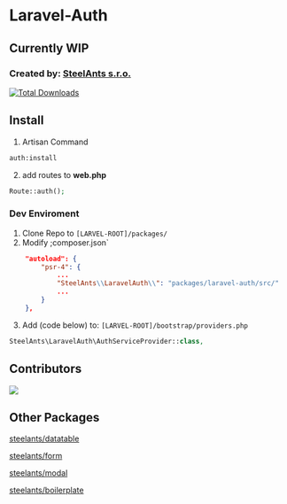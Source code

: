# Laravel-Auth
## Currently WIP
### Created by: [SteelAnts s.r.o.](https://www.steelants.cz/)

[![Total Downloads](https://img.shields.io/packagist/dt/steelants/laravel-auth.svg?style=flat-square)](https://packagist.org/packages/steelants/laravel-auth)

## Install
1) Artisan Command 
```bash
auth:install
```
2) add routes to __web.php__
```php
Route::auth();
```
### Dev Enviroment
1) Clone Repo to `[LARVEL-ROOT]/packages/`
2) Modify ;composer.json`
```json
    "autoload": {
        "psr-4": {
            ...
            "SteelAnts\\LaravelAuth\\": "packages/laravel-auth/src/"
            ...
        }
    },
```
3) Add (code below) to: `[LARVEL-ROOT]/bootstrap/providers.php`
```php
SteelAnts\LaravelAuth\AuthServiceProvider::class,
```

## Contributors
<a href="https://github.com/steelants/laravel-auth/graphs/contributors">
  <img src="https://contrib.rocks/image?repo=steelants/laravel-auth" />
</a>

## Other Packages
[steelants/datatable](https://github.com/steelants/Livewire-DataTable)

[steelants/form](https://github.com/steelants/Laravel-Form)

[steelants/modal](https://github.com/steelants/Livewire-Modal)

[steelants/boilerplate](https://github.com/steelants/Laravel-Boilerplate)
